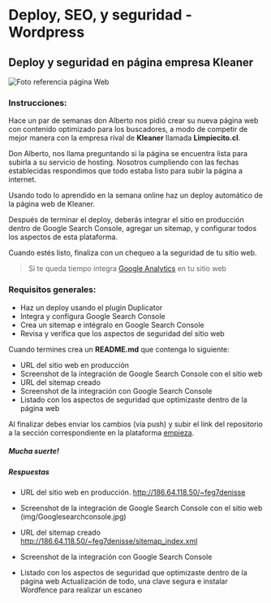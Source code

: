 # Deploy, SEO, y seguridad - Wordpress

## Deploy y seguridad en página empresa Kleaner

![Foto referencia página Web](img/screenshot.png)

### Instrucciones:

Hace un par de semanas don Alberto nos pidió crear su nueva página web con contenido optimizado para los buscadores, a modo de competir de mejor manera con la empresa rival de **Kleaner** llamada **Limpiecito.cl**.

Don Alberto, nos llama preguntando si la página se encuentra lista para subirla a su servicio de hosting. Nosotros cumpliendo con las fechas establecidas respondimos que todo estaba listo para subir la página a internet.

Usando todo lo aprendido en la semana online haz un deploy automático de la página web de Kleaner.

Después de terminar el deploy, deberás integrar el sitio en producción dentro de Google Search Console, agregar un sitemap, y configurar todos los aspectos de esta plataforma.

Cuando estés listo, finaliza con un chequeo a la seguridad de tu sitio web.

> Si te queda tiempo integra [Google Analytics](https://albeiroochoa.com/como-instalar-google-analytics-mi-web/) en tu sitio web

### Requisitos generales:

- Haz un deploy usando el plugin Duplicator
- Integra y configura Google Search Console
- Crea un sitemap e intégralo en Google Search Console
- Revisa y verifica que los aspectos de seguridad del sitio web

Cuando termines crea un **README.md** que contenga lo siguiente:

- URL del sitio web en producción
- Screenshot de la integración de Google Search Console con el sitio web
- URL del sitemap creado
- Screenshot de la integración con Google Search Console
- Listado con los aspectos de seguridad que optimizaste dentro de la página web

Al finalizar debes enviar los cambios (vía push) y subir el link del repositorio a la sección correspondiente en la plataforma [empieza](https://empieza.desafiolatam.com "Desafío Latam").

##### **Mucha suerte!**

##### Respuestas
- URL del sitio web en producción.
http://186.64.118.50/~feg7denisse

- Screenshot de la integración de Google Search Console con el sitio web
(img/Googlesearchconsole.jpg)

- URL del sitemap creado
http://186.64.118.50/~feg7denisse/sitemap_index.xml
- Screenshot de la integración con Google Search Console
- Listado con los aspectos de seguridad que optimizaste dentro de la página web
Actualización de todo, una clave segura e instalar Wordfence para realizar un escaneo
